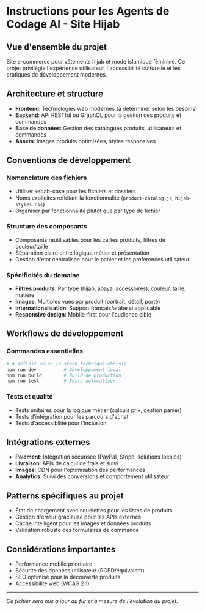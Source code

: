 # Instructions pour les Agents de Codage AI - Site Hijab

## Vue d'ensemble du projet

Site e-commerce pour vêtements hijab et mode islamique féminine. Ce projet privilégie l'expérience utilisateur, l'accessibilité culturelle et les pratiques de développement modernes.

## Architecture et structure

- **Frontend**: Technologies web modernes (à déterminer selon les besoins)
- **Backend**: API RESTful ou GraphQL pour la gestion des produits et commandes
- **Base de données**: Gestion des catalogues produits, utilisateurs et commandes
- **Assets**: Images produits optimisées, styles responsives

## Conventions de développement

### Nomenclature des fichiers

- Utiliser kebab-case pour les fichiers et dossiers
- Noms explicites reflétant la fonctionnalité (`product-catalog.js`, `hijab-styles.css`)
- Organiser par fonctionnalité plutôt que par type de fichier

### Structure des composants

- Composants réutilisables pour les cartes produits, filtres de couleur/taille
- Séparation claire entre logique métier et présentation
- Gestion d'état centralisée pour le panier et les préférences utilisateur

### Spécificités du domaine

- **Filtres produits**: Par type (hijab, abaya, accessoires), couleur, taille, matière
- **Images**: Multiples vues par produit (portrait, détail, porté)
- **Internationalisation**: Support français/arabe si applicable
- **Responsive design**: Mobile-first pour l'audience cible

## Workflows de développement

### Commandes essentielles

```bash
# À définir selon la stack technique choisie
npm run dev          # Développement local
npm run build        # Build de production
npm run test         # Tests automatisés
```

### Tests et qualité

- Tests unitaires pour la logique métier (calculs prix, gestion panier)
- Tests d'intégration pour les parcours d'achat
- Tests d'accessibilité pour l'inclusion

## Intégrations externes

- **Paiement**: Intégration sécurisée (PayPal, Stripe, solutions locales)
- **Livraison**: APIs de calcul de frais et suivi
- **Images**: CDN pour l'optimisation des performances
- **Analytics**: Suivi des conversions et comportement utilisateur

## Patterns spécifiques au projet

- État de chargement avec squelettes pour les listes de produits
- Gestion d'erreur gracieuse pour les APIs externes
- Cache intelligent pour les images et données produits
- Validation robuste des formulaires de commande

## Considérations importantes

- Performance mobile prioritaire
- Sécurité des données utilisateur (RGPD/équivalent)
- SEO optimisé pour la découverte produits
- Accessibilité web (WCAG 2.1)

---

_Ce fichier sera mis à jour au fur et à mesure de l'évolution du projet._
